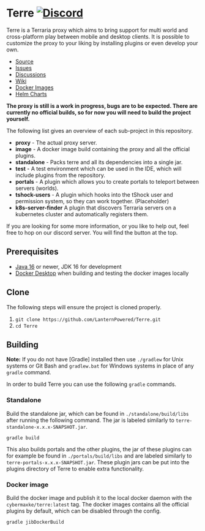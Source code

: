 # Terre [![Discord](https://img.shields.io/badge/chat-on%20discord-6E85CF.svg)](https://discord.gg/ArSrsuU)

Terre is a Terraria proxy which aims to bring support for multi world and cross-platform play 
between mobile and desktop clients. It is possible to customize the proxy to your liking by 
installing plugins or even develop your own.

* [Source]
* [Issues]
* [Discussions]
* [Wiki]
* [Docker Images]
* [Helm Charts]

**The proxy is still is a work in progress, bugs are to be expected. There are currently no official 
builds, so for now you will need to build the project yourself.**
 
The following list gives an overview of each sub-project in this repository.

* **proxy** - The actual proxy server.
* **image** - A docker image build containing the proxy and all the official plugins.
* **standalone** - Packs terre and all its dependencies into a single jar.
* **test** - A test environment which can be used in the IDE, which will include plugins from the 
repository.
* **portals** - A plugin which allows you to create portals to teleport between servers (worlds).
* **tshock-users** - A plugin which hooks into the tShock user and permission system, so they can 
work together. (Placeholder)
* **k8s-server-finder** A plugin that discovers Terraria servers on a kubernetes cluster and 
  automatically registers them.

If you are looking for some more information, or you like to help out, feel free to hop on our 
discord server. You will find the button at the top.

## Prerequisites
* [Java 16] or newer, JDK 16 for development
* [Docker Desktop] when building and testing the docker images locally

## Clone
The following steps will ensure the project is cloned properly.
1. `git clone https://github.com/LanternPowered/Terre.git`
2. `cd Terre`

## Building
__Note:__ If you do not have [Gradle] installed then use `./gradlew` for Unix systems or Git Bash and 
`gradlew.bat` for Windows systems in place of any `gradle` command.

In order to build Terre you can use the following `gradle` commands.

### Standalone
Build the standalone jar, which can be found in `./standalone/build/libs` after running the 
following command. The jar is labeled similarly to `terre-standalone-x.x.x-SNAPSHOT.jar`.
```
gradle build
```
This also builds portals and the other plugins, the jar of these plugins can for example be 
found in `./portals/build/libs` and are labeled similarly to `terre-portals-x.x.x-SNAPSHOT.jar`. 
These plugin jars can be put into the plugins directory of Terre to enable extra functionality.

### Docker image
Build the docker image and publish it to the local docker daemon with the 
`cybermaxke/terre:latest` tag. The docker images contains all the official plugins by default, 
which can be disabled through the config.
```
gradle jibDockerBuild
```

[Source]: https://github.com/LanternPowered/Terre
[Issues]: https://github.com/LanternPowered/Terre/issues
[Discussions]: https://github.com/LanternPowered/Terre/discussions
[Wiki]: https://github.com/LanternPowered/Terre/wiki
[Docker Images]: https://hub.docker.com/r/cybermaxke/terre
[Java 16]: https://www.oracle.com/java/technologies/javase/jdk16-archive-downloads.html
[Docker Desktop]: https://www.docker.com/products/docker-desktop
[Helm Charts]: https://github.com/Cybermaxke/terraria-helm-charts
